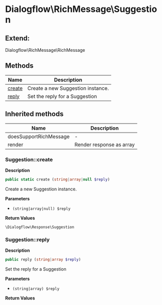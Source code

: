 # Dialogflow\RichMessage\Suggestion  





## Extend:

Dialogflow\RichMessage\RichMessage

## Methods

| Name | Description |
|------|-------------|
|[create](#suggestioncreate)|Create a new Suggestion instance.|
|[reply](#suggestionreply)|Set the reply for a Suggestion|

## Inherited methods

| Name | Description |
|------|-------------|
|doesSupportRichMessage|-|
|render|Render response as array|



### Suggestion::create  

**Description**

```php
public static create (string|array|null $reply)
```

Create a new Suggestion instance. 

 

**Parameters**

* `(string|array|null) $reply`

**Return Values**

`\Dialogflow\Response\Suggestion`





### Suggestion::reply  

**Description**

```php
public reply (string|array $reply)
```

Set the reply for a Suggestion 

 

**Parameters**

* `(string|array) $reply`

**Return Values**



